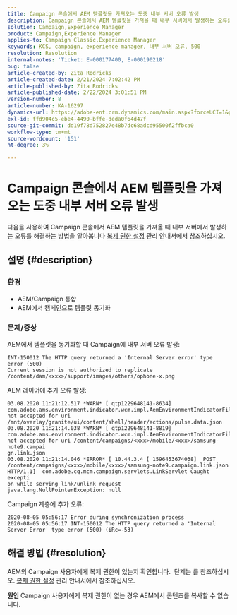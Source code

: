 ```yaml
---
title: Campaign 콘솔에서 AEM 템플릿을 가져오는 도중 내부 서버 오류 발생
description: Campaign 콘솔에서 AEM 템플릿을 가져올 때 내부 서버에서 발생하는 오류를 해결하는 방법을 알아봅니다
solution: Campaign,Experience Manager
product: Campaign,Experience Manager
applies-to: Campaign Classic,Experience Manager
keywords: KCS, campaign, experience manager, 내부 서버 오류, 500
resolution: Resolution
internal-notes: 'Ticket: E-000177400, E-000190218'
bug: false
article-created-by: Zita Rodricks
article-created-date: 2/21/2024 7:02:42 PM
article-published-by: Zita Rodricks
article-published-date: 2/22/2024 3:01:51 PM
version-number: 8
article-number: KA-16297
dynamics-url: https://adobe-ent.crm.dynamics.com/main.aspx?forceUCI=1&pagetype=entityrecord&etn=knowledgearticle&id=ad394ac8-ebd0-ee11-9079-6045bd006268
exl-id: ffd904c5-ebe4-4490-bffe-deda0f64d47f
source-git-commit: dd19f78d752827e48b7dc68adcd95500f2ffbca0
workflow-type: tm+mt
source-wordcount: '151'
ht-degree: 3%

---
```


# Campaign 콘솔에서 AEM 템플릿을 가져오는 도중 내부 서버 오류 발생


다음을 사용하여 Campaign 콘솔에서 AEM 템플릿을 가져올 때 내부 서버에서 발생하는 오류를 해결하는 방법을 알아봅니다 [복제 권한 설정](https://experienceleague.adobe.com/docs/experience-manager-65/administering/security/security.html?lang=en#setting-replication-privileges) 관리 안내서에서 참조하십시오.

## 설명 {#description}


### <b>환경</b>

- AEM/Campaign 통합
- AEM에서 캠페인으로 템플릿 동기화


### <b>문제/증상</b>

AEM에서 템플릿을 동기화할 때 Campaign에 내부 서버 오류 발생:


```
INT-150012 The HTTP query returned a 'Internal Server error' type error (500)
Current session is not authorized to replicate /content/dam/<xxx>/support/images/others/ophone-x.png
```


AEM 레이어에 추가 오류 발생:


```
03.08.2020 11:21:12.517 *WARN* [ qtp1229648141-8634]  com.adobe.ams.environment.indicator.wcm.impl.AemEnvironmentIndicatorFilter not accepted for uri /mnt/overlay/granite/ui/content/shell/header/actions/pulse.data.json
03.08.2020 11:21:14.038 *WARN* [ qtp1229648141-8819]  com.adobe.ams.environment.indicator.wcm.impl.AemEnvironmentIndicatorFilter not accepted for uri /content/campaigns/<xxx>/mobile/<xxx>/samsung-note9.campai
gn.link.json
03.08.2020 11:21:14.046 *ERROR* [ 10.44.3.4 [ 1596453674038]  POST /content/campaigns/<xxx>/mobile/<xxx>/samsung-note9.campaign.link.json HTTP/1.1]  com.adobe.cq.mcm.campaign.servlets.LinkServlet Caught excepti
on while serving link/unlink request
java.lang.NullPointerException: null
```


Campaign 계층에 추가 오류:


```
2020-08-05 05:56:17 Error during synchronization process
2020-08-05 05:56:17 INT-150012 The HTTP query returned a 'Internal Server Error' type error (500) (iRc=-53)
```





## 해결 방법 {#resolution}


AEM의 Campaign 사용자에게 복제 권한이 있는지 확인합니다.  단계는 를 참조하십시오. [복제 권한 설정](https://experienceleague.adobe.com/docs/experience-manager-65/administering/security/security.html?lang=en#setting-replication-privileges) 관리 안내서에서 참조하십시오.

<b>원인</b>
Campaign 사용자에게 복제 권한이 없는 경우 AEM에서 콘텐츠를 복사할 수 없습니다.
